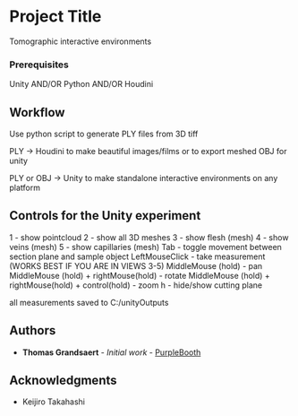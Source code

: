 # Project Title

Tomographic interactive environments

### Prerequisites

Unity AND/OR Python AND/OR Houdini

## Workflow

Use python script to generate PLY files from 3D tiff

PLY -> Houdini to make beautiful images/films or to export meshed OBJ for unity

PLY or OBJ -> Unity to make standalone interactive environments on any platform

## Controls for the Unity experiment

1 - show pointcloud
2 - show all 3D meshes
3 - show flesh (mesh)
4 - show veins (mesh)
5 - show capillaries (mesh)
Tab - toggle movement between section plane and sample object
LeftMouseClick - take measurement (WORKS BEST IF YOU ARE IN VIEWS 3-5)
MiddleMouse (hold) - pan
MiddleMouse (hold) + rightMouse(hold) - rotate
MiddleMouse (hold) + rightMouse(hold) + control(hold) - zoom
h - hide/show cutting plane

all measurements saved to C:/unityOutputs

## Authors

* **Thomas Grandsaert** - *Initial work* - [PurpleBooth](https://github.com/PurpleBooth)

## Acknowledgments

* Keijiro Takahashi
